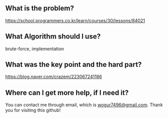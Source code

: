 ## What is the problem?

https://school.programmers.co.kr/learn/courses/30/lessons/84021

## What Algorithm should I use?

brute-force, implementation

## What was the key point and the hard part?

https://blog.naver.com/crazem/223067241186

## Where can I get more help, if I need it?

You can contact me through email, which is wogur7496@gmail.com.
Thank you for visiting this github!

